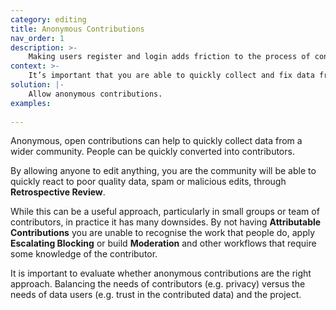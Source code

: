 ```yaml
---
category: editing
title: Anonymous Contributions
nav_order: 1
description: >-
    Making users register and login adds friction to the process of contributing
context: >-
    It’s important that you are able to quickly collect and fix data from the broadest possible community and you value this more than the ability to track who made specific contributors.
solution: |-
    Allow anonymous contributions.
examples:
    
---
```


Anonymous, open contributions can help to quickly collect data from a wider community. People can be quickly converted into contributors.

By allowing anyone to edit anything, you are the community will be able to quickly react to poor quality data, spam or malicious edits, through **Retrospective Review**.

While this can be a useful approach, particularly in small groups or team of contributors, in practice it has many downsides. By not having **Attributable Contributions** you are unable to recognise the work that people do, apply **Escalating Blocking** or build **Moderation** and other workflows that require some knowledge of the contributor.

It is important to evaluate whether anonymous contributions are the right approach. Balancing the needs of contributors (e.g. privacy) versus the needs of data users (e.g. trust in the contributed data) and the project.
